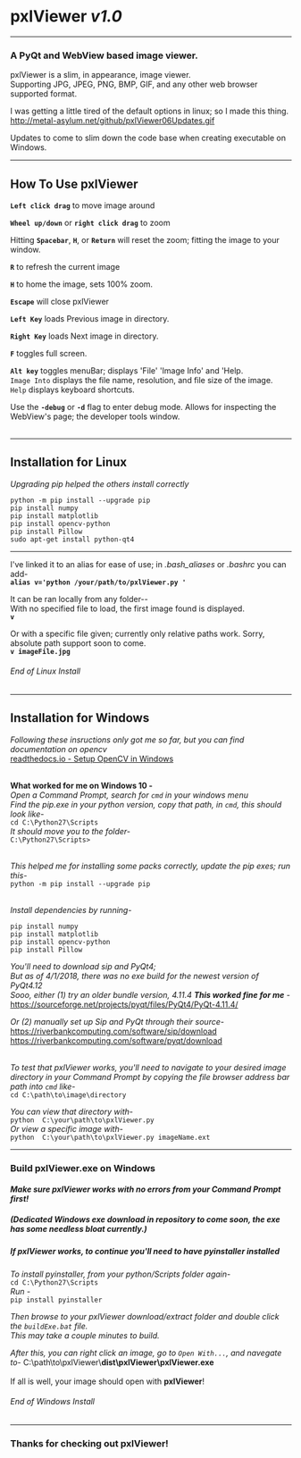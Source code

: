 # **pxlViewer**  *v1.0*
-----------------------------------
### **A PyQt and WebView based image viewer.**

pxlViewer is a slim, in appearance, image viewer.<br/>
Supporting JPG, JPEG, PNG, BMP, GIF, and any other web browser supported format.<br/>

I was getting a little tired of the default options in linux; so I made this thing.<br/>
http://metal-asylum.net/github/pxlViewer06Updates.gif

Updates to come to slim down the code base when creating executable on Windows.<br/>

______________________________
## How To Use pxlViewer<br/>
**`Left click drag`** to move image around

**`Wheel up/down`** or **`right click drag`** to zoom

Hitting **`Spacebar`**, **`H`**, or **`Return`** will reset the zoom; fitting the image to your window.

**`R`** to refresh the current image

**`H`** to home the image, sets 100% zoom.

**`Escape`** will close pxlViewer

**`Left Key`** loads Previous image in directory.

**`Right Key`** loads Next image in directory.

**`F`** toggles full screen.

**`Alt key`** toggles menuBar; displays 'File' 'Image Info' and 'Help.<br/>
`Image Into` displays the file name, resolution, and file size of the image.<br/>
`Help` displays keyboard shortcuts.

Use the **`-debug`** or **`-d`** flag to enter debug mode.  Allows for inspecting the WebView's page; the developer tools window.
<br/>
<br/>

______________________________
## Installation for Linux
*Upgrading pip helped the others install correctly*<br/>
```
python -m pip install --upgrade pip
pip install numpy
pip install matplotlib
pip install opencv-python
pip install Pillow
sudo apt-get install python-qt4
```

______________________________

I've linked it to an alias for ease of use; in *.bash_aliases* or *.bashrc* you can add-<br/>
**`alias v='python /your/path/to/pxlViewer.py '`**

It can be ran locally from any folder--<br/>
With no specified file to load, the first image found is displayed.<br/>
**`v`**

Or with a specific file given; currently only relative paths work. Sorry, absolute path support soon to come.<br/>
**`v imageFile.jpg`**<br/>

###### End of Linux Install<br/>

______________________________
## Installation for Windows
*Following these insructions only got me so far, but you can find documentation on opencv*<br/>
[readthedocs.io - Setup OpenCV in Windows](http://opencv-python-tutroals.readthedocs.io/en/latest/py_tutorials/py_setup/py_setup_in_windows/py_setup_in_windows.html)<br/>
<br/>

**What worked for me on Windows 10 -**<br/>
*Open a Command Prompt, search for `cmd` in your windows menu*<br/>
*Find the pip.exe in your python version, copy that path, in `cmd`, this should look like-*<br/>
`cd C:\Python27\Scripts`<br/>
*It should move you to the folder-*<br/>
`C:\Python27\Scripts>`<br/>
<br/>

*This helped me for installing some packs correctly, update the pip exes; run this-*<br/>
`python -m pip install --upgrade pip`<br/>
<br/>

*Install dependencies by running-*<br/>
```
pip install numpy
pip install matplotlib
pip install opencv-python
pip install Pillow
```

*You'll need to download sip and PyQt4;*<br/>
*But as of 4/1/2018, there was no exe build for the newest version of PyQt4.12*<br/>
*Sooo, either (1) try an older bundle version, 4.11.4 **This worked fine for me** -*<br/>
https://sourceforge.net/projects/pyqt/files/PyQt4/PyQt-4.11.4/<br/>

*Or (2) manually set up Sip and PyQt through their source-*<br/>
https://riverbankcomputing.com/software/sip/download<br/>
https://riverbankcomputing.com/software/pyqt/download<br/><br/>

*To test that pxlViewer works, you'll need to navigate to your desired image directory in your Command Prompt by copying the file browser address bar path into `cmd` like-*<br/>
`cd C:\path\to\image\directory`

*You can view that directory with-*<br/>
`python  C:\your\path\to\pxlViewer.py`<br/>
*Or view a specific image with-*<br/>
`python  C:\your\path\to\pxlViewer.py imageName.ext`<br/>

______________________________
### Build pxlViewer.exe on Windows
#### *Make sure pxlViewer works with no errors from your Command Prompt first!*
##### *(Dedicated Windows exe download in repository to come soon, the exe has some needless bloat currently.)*
##### *If pxlViewer works, to continue you'll need to have pyinstaller installed*
*To install pyinstaller, from your python/Scripts folder again-*<br/>
`cd C:\Python27\Scripts`<br/>
*Run -*<br/>
`pip install pyinstaller`<br/>

*Then browse to your pxlViewer download/extract folder and double click the `buildExe.bat` file.*<br/>
*This may take a couple minutes to build.*<br/>

*After this, you can right click an image, go to `Open With...`, and navegate to-*
C:\path\to\pxlViewer\\**dist\pxlViewer\pxlViewer.exe**<br/>
<br/>
If all is well, your image should open with **pxlViewer**!<br/>

###### End of Windows Install<br/>
______________________________

### Thanks for checking out pxlViewer!

